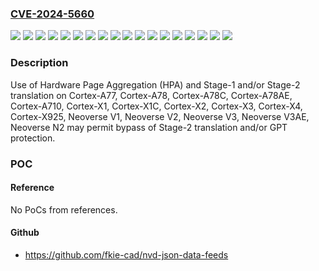 ### [CVE-2024-5660](https://cve.mitre.org/cgi-bin/cvename.cgi?name=CVE-2024-5660)
![](https://img.shields.io/static/v1?label=Product&message=Cortex-78C&color=blue)
![](https://img.shields.io/static/v1?label=Product&message=Cortex-A710&color=blue)
![](https://img.shields.io/static/v1?label=Product&message=Cortex-A77&color=blue)
![](https://img.shields.io/static/v1?label=Product&message=Cortex-A78&color=blue)
![](https://img.shields.io/static/v1?label=Product&message=Cortex-A78AE&color=blue)
![](https://img.shields.io/static/v1?label=Product&message=Cortex-X1&color=blue)
![](https://img.shields.io/static/v1?label=Product&message=Cortex-X1C&color=blue)
![](https://img.shields.io/static/v1?label=Product&message=Cortex-X2&color=blue)
![](https://img.shields.io/static/v1?label=Product&message=Cortex-X3&color=blue)
![](https://img.shields.io/static/v1?label=Product&message=Cortex-X4&color=blue)
![](https://img.shields.io/static/v1?label=Product&message=Cortex-X925&color=blue)
![](https://img.shields.io/static/v1?label=Product&message=Neoverse%20N2&color=blue)
![](https://img.shields.io/static/v1?label=Product&message=Neoverse%20V1&color=blue)
![](https://img.shields.io/static/v1?label=Product&message=Neoverse%20V2&color=blue)
![](https://img.shields.io/static/v1?label=Product&message=Neoverse%20V3&color=blue)
![](https://img.shields.io/static/v1?label=Product&message=Neoverse%20V3AE&color=blue)
![](https://img.shields.io/static/v1?label=Version&message=0%20&color=brightgreen)
![](https://img.shields.io/static/v1?label=Vulnerability&message=CWE-668%20Exposure%20of%20Resource%20to%20Wrong%20Sphere&color=brightgreen)

### Description

Use of Hardware Page Aggregation (HPA) and Stage-1 and/or Stage-2 translation on Cortex-A77, Cortex-A78, Cortex-A78C, Cortex-A78AE, Cortex-A710, Cortex-X1, Cortex-X1C, Cortex-X2, Cortex-X3, Cortex-X4, Cortex-X925, Neoverse V1, Neoverse V2, Neoverse V3, Neoverse V3AE, Neoverse N2 may permit bypass of Stage-2 translation and/or GPT protection.

### POC

#### Reference
No PoCs from references.

#### Github
- https://github.com/fkie-cad/nvd-json-data-feeds

